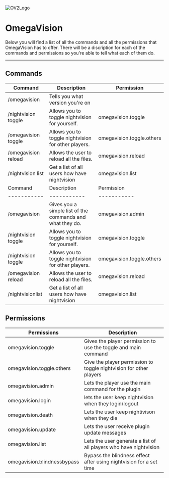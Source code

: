![OV2Logo](https://i.imgur.com/tWvD2Jt.png)
# **OmegaVision**

Below you will find a list of all the commands and all the permissions that OmegaVision has to offer. There will be a discription for each of the commands and permissions so you're able to tell what each of them do.

***
## **Commands**

|     Command | Description |  Permission |
| ----------- | ----------- | ----------- |
| /omegavision  | Tells you what version you're on |
| /nightvision toggle | Allows you to toggle nightvision for yourself. | omegavision.toggle |
| /omegavision toggle <playername> | Allows you to toggle nightvision for other players. | omegavision.toggle.others
| /omegavision reload | Allows the user to reload all the files. | omegavision.reload |
| /nightvision list | Get a list of all users how have nightvision | omegavision.list |
| Command | Description | Permission | Aliases |
| ----------- | ----------- | ----------- | ----------- |
| /omegavision  | Gives you a simple list of the commands and what they do. | omegavision.admin | /ov, /ovision |
| /nightvision toggle | Allows you to toggle nightvision for yourself. | omegavision.toggle | /nvision toggle, /nv toggle |
| /nightvision toggle <playername> | Allows you to toggle nightvision for other players. | omegavision.toggle.others | "same as above"
| /omegavision reload | Allows the user to reload all the files. | omegavision.reload |
| /nightvisionlist | Get a list of all users how have nightvision | omegavision.list |

## **Permissions**
| Permissions | Description |
| ----------- | ----------- |
| omegavision.toggle | Gives the player permission to use the toggle and main command |
| omegavision.toggle.others | Give the player permission to toggle nightvision for other players |
| omegavision.admin| Lets the player use the main command for the plugin |
| omegavision.login | lets the user keep nightvision when they login/logout |
| omegavision.death | Lets the user keep nightivison when they die |
| omegavision.update | Lets the user receive plugin update messages |
| omegavision.list | Lets the user generate a list of all players who have nightvision |
| omegavision.blindnessbypass| Bypass the blindness effect after using nightvision for a set time |
